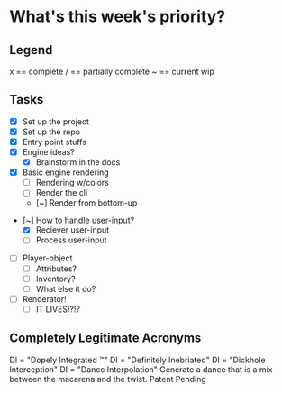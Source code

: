# What's this week's priority?

## Legend

x == complete
/ == partially complete
~ == current wip

## Tasks

- [x] Set up the project
- [x] Set up the repo
- [x] Entry point stuffs
- [x] Engine ideas?
  - [x] Brainstorm in the docs
- [x] Basic engine rendering
  - [ ] Rendering w/colors
  - [ ] Render the cli
  - [~] Render from bottom-up
- [~] How to handle user-input?
  - [x] Reciever user-input
  - [ ] Process user-input
- [ ] Player-object
  - [ ] Attributes?
  - [ ] Inventory?
  - [ ] What else it do?
- [ ] Renderator!
  - [ ] IT LIVES!?!?

## Completely Legitimate Acronyms

DI = "Dopely Integrated ™"
DI = "Definitely Inebriated"
DI = "Dickhole Interception"
DI = "Dance Interpolation" Generate a dance that is a mix between the macarena and the twist. Patent Pending